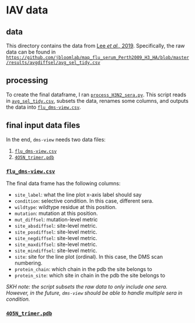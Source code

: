 # IAV data

## data
This directory contains the data from [Lee *et al.,* 2019](https://doi.org/10.1101/670497). Specifically, the raw data can be found in [`https://github.com/jbloomlab/map_flu_serum_Perth2009_H3_HA/blob/master/results/avgdiffsel/avg_sel_tidy.csv`](https://github.com/jbloomlab/map_flu_serum_Perth2009_H3_HA/blob/master/results/avgdiffsel/avg_sel_tidy.csv)

## processing

To create the final dataframe, I ran [`process_H3N2_sera.py`](process_H3N2_sera.py). This script reads in [`avg_sel_tidy.csv`](avg_sel_tidy.csv), subsets the data, renames some columns, and outputs the data into [`flu_dms-view.csv`](flu_dms-view.csv).

## final input data files

In the end, `dms-view` needs two data files:  
1. [`flu_dms-view.csv`](flu_dms-view.csv)  
2. [`4O5N_trimer.pdb`](4O5N_trimer.pdb)

### [`flu_dms-view.csv`](flu_dms-view.csv)  
The final data frame has the following columns:  

* `site_label`: what the line plot x-axis label should say
* `condition`: selective condition. In this case, different sera.  
* `wildtype`:  wildtype residue at this position.  
* `mutation`: mutation at this position.  
* `mut_diffsel`: mutation-level metric  
* `site_absdiffsel`: site-level metric.
* `site_posdiffsel`: site-level metric.
* `site_negdiffsel`: site-level metric.
* `site_maxdiffsel`: site-level metric.  
* `site_mindiffsel`: site-level metric.  
* `site`: site for the line plot (ordinal). In this case, the DMS scan numbering.  
* `protein_chain`: which chain in the pdb the site belongs to
* `protein_site`: which site in chain in the pdb the site belongs to

*SKH note: the script subsets the raw data to only include one sera. However, in the future, `dms-view` should be able to handle multiple sera in condition.*

### [`4O5N_trimer.pdb`](4O5N_trimer.pdb)
